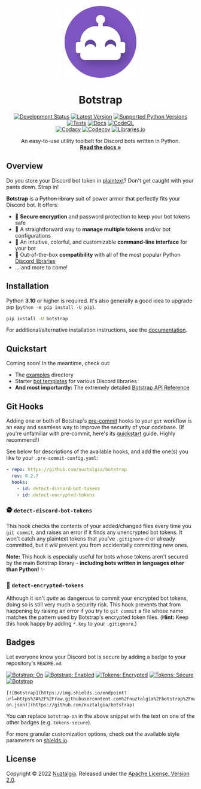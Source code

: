 <div align="center">

[![Botstrap Logo](https://raw.githubusercontent.com/nuztalgia/botstrap/main/docs/images/logo-192.png)](https://botstrap.readthedocs.io)

# Botstrap

[![Development Status](https://img.shields.io/pypi/status/botstrap)](https://pypi.org/project/botstrap/)
[![Latest Version](https://img.shields.io/pypi/v/botstrap?label=latest%20version)](https://pypi.org/project/botstrap/)
[![Supported Python Versions](https://img.shields.io/pypi/pyversions/botstrap)](https://pypi.org/project/botstrap/)
<br>
[![Tests](https://github.com/nuztalgia/botstrap/actions/workflows/tests.yml/badge.svg)](https://github.com/nuztalgia/botstrap/actions/workflows/tests.yml)
[![Docs](https://img.shields.io/readthedocs/botstrap?logo=read-the-docs&logoColor=9fa6ae&label=Docs&labelColor=313a43)](https://readthedocs.org/projects/botstrap)
[![CodeQL](https://github.com/nuztalgia/botstrap/actions/workflows/codeql.yml/badge.svg)](https://github.com/nuztalgia/botstrap/actions/workflows/codeql.yml)
<br>
[![Codacy](https://img.shields.io/codacy/grade/6864639715f04899b62d3a4460eba83e?logo=codacy)](https://app.codacy.com/gh/nuztalgia/botstrap)
[![Codecov](https://img.shields.io/codecov/c/github/nuztalgia/botstrap?logo=codecov&logoColor=fff)](https://app.codecov.io/github/nuztalgia/botstrap)
[![Libraries.io](https://img.shields.io/librariesio/github/nuztalgia/botstrap?logo=librariesdotio&logoColor=ddd&logoWidth=12&label=deps)](https://libraries.io/github/nuztalgia/botstrap)

An easy-to-use utility toolbelt for Discord bots written in Python.<br>
[**Read the docs »**](https://botstrap.readthedocs.io)

</div>

## Overview

Do you store your Discord bot token in
[plaintext](https://en.wikipedia.org/wiki/Plaintext)? Don't get caught with your pants
down. Strap in!

**Botstrap** is a ~~Python library~~ suit of power armor that perfectly fits your
Discord bot. It offers:

- 🔐 **Secure encryption** and password protection to keep your bot tokens safe
- 🤹 A straightforward way to **manage multiple tokens** and/or bot configurations
- 🌈 An intuitive, colorful, and customizable **command-line interface** for your bot
- 🤝 Out-of-the-box **compatibility** with all of the most popular Python
  [Discord libraries](https://github.com/nuztalgia/botstrap/tree/main/examples/libraries)
- ... and more to come!

## Installation

Python **3.10** or higher is required. It's also generally a good idea to upgrade pip
(`python -m pip install -U pip`).

```sh
pip install -U botstrap
```

For additional/alternative installation instructions, see the
[documentation](https://botstrap.readthedocs.io/en/latest/getting-started/#installation).

## Quickstart

Coming soon! In the meantime, check out:

- The [examples](https://github.com/nuztalgia/botstrap/tree/main/examples) directory
- Starter
  [bot templates](https://github.com/nuztalgia/botstrap/tree/main/examples/libraries)
  for various Discord libraries
- **And most importantly:** The extremely detailed
  [Botstrap API Reference](https://botstrap.readthedocs.io/en/latest/api/)

## Git Hooks

Adding one or both of Botstrap's [pre-commit](https://github.com/pre-commit/pre-commit)
hooks to your `git` workflow is an easy and seamless way to improve the security of your
codebase. (If you're unfamiliar with pre-commit, here's its
[quickstart](https://pre-commit.com/index.html#quick-start) guide. Highly recommend!)

See below for descriptions of the available hooks, and add the one(s) you like to your
`.pre-commit-config.yaml`:

```yaml
- repo: https://github.com/nuztalgia/botstrap
  rev: 0.2.7
  hooks:
    - id: detect-discord-bot-tokens
    - id: detect-encrypted-tokens
```

### 🕵️ `detect-discord-bot-tokens`

This hook checks the contents of your added/changed files every time you `git commit`,
and raises an error if it finds any unencrypted bot tokens. It won't catch any plaintext
tokens that you've `.gitignore`-d or already committed, but it _will_ prevent you from
accidentally committing new ones.

**Note:** This hook is especially useful for bots whose tokens aren't secured by the
main Botstrap library - **including bots written in languages other than Python!** ✨

### 💂 `detect-encrypted-tokens`

Although it isn't _quite_ as dangerous to commit your encrypted bot tokens, doing so is
still very much a security risk. This hook prevents that from happening by raising an
error if you try to `git commit` a file whose name matches the pattern used by
Botstrap's encrypted token files. (**Hint:** Keep this hook happy by adding `*.key` to
your `.gitignore`.)

## Badges

Let everyone know your Discord bot is secure by adding a badge to your repository's
`README.md`:

[![Botstrap: On](https://img.shields.io/endpoint?url=https%3A%2F%2Fraw.githubusercontent.com%2Fnuztalgia%2Fbotstrap%2Fmain%2F.github%2Fbadges%2Fbotstrap-on.json)](https://github.com/nuztalgia/botstrap)
[![Botstrap: Enabled](https://img.shields.io/endpoint?url=https%3A%2F%2Fraw.githubusercontent.com%2Fnuztalgia%2Fbotstrap%2Fmain%2F.github%2Fbadges%2Fbotstrap-enabled.json)](https://github.com/nuztalgia/botstrap)
[![Tokens: Encrypted](https://img.shields.io/endpoint?url=https%3A%2F%2Fraw.githubusercontent.com%2Fnuztalgia%2Fbotstrap%2Fmain%2F.github%2Fbadges%2Ftokens-encrypted.json)](https://github.com/nuztalgia/botstrap)
[![Tokens: Secure](https://img.shields.io/endpoint?url=https%3A%2F%2Fraw.githubusercontent.com%2Fnuztalgia%2Fbotstrap%2Fmain%2F.github%2Fbadges%2Ftokens-secure.json)](https://github.com/nuztalgia/botstrap)
[![Botstrap](https://img.shields.io/endpoint?url=https%3A%2F%2Fraw.githubusercontent.com%2Fnuztalgia%2Fbotstrap%2Fmain%2F.github%2Fbadges%2Fbotstrap.json)](https://github.com/nuztalgia/botstrap)

```
[![Botstrap](https://img.shields.io/endpoint?url=https%3A%2F%2Fraw.githubusercontent.com%2Fnuztalgia%2Fbotstrap%2Fmain%2F.github%2Fbadges%2Fbotstrap-on.json)](https://github.com/nuztalgia/botstrap)
```

You can replace `botstrap-on` in the above snippet with the text on one of the other
badges (e.g. `tokens-secure`).

For more granular customization options, check out the available style parameters on
[shields.io](https://shields.io/#styles).

## License

Copyright © 2022 [Nuztalgia](https://github.com/nuztalgia). Released under the
[Apache License, Version 2.0](https://github.com/nuztalgia/botstrap/blob/main/LICENSE).
